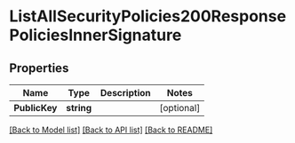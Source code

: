 # ListAllSecurityPolicies200ResponsePoliciesInnerSignature

## Properties

Name | Type | Description | Notes
------------ | ------------- | ------------- | -------------
**PublicKey** | **string** |  |[optional] 

[[Back to Model list]](../README.md#documentation-for-models) [[Back to API list]](../README.md#documentation-for-api-endpoints) [[Back to README]](../README.md)


